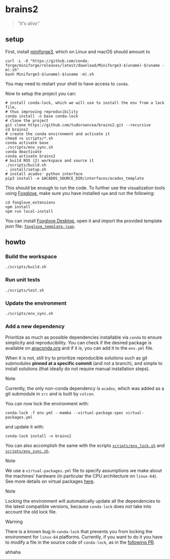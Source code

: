 # brains2

> _"it's alive"_

## setup

First, install [miniforge3](https://github.com/conda-forge/miniforge), which on Linux and macOS should amount to
```shell
curl -L -O "https://github.com/conda-forge/miniforge/releases/latest/download/Miniforge3-$(uname)-$(uname -m).sh"
bash Miniforge3-$(uname)-$(uname -m).sh
```
You may need to restart your shell to have access to `conda`.

Now to setup the project you can:
```shell
# install conda-lock, which we will use to install the env from a lock file,
# thus improving reproducibility
conda install -n base conda-lock
# clone the project
git clone https://github.com/tudoroancea/brains2.git --recursive
cd brains2
# create the conda environment and activate it
chmod +x scripts/*.sh
conda activate base
./scripts/env_sync.sh
conda deactivate
conda activate brains2
# build ROS (2) workspace and source it
./scripts/build.sh
. install/setup.sh
# install acados' python interface
pip3 install -e $ACADOS_SOURCE_DIR/interfaces/acados_template
```

This should be enough to run the code. To further use the visualization tools using [Foxglove](https://foxglove.dev/),
make sure you have installed `npm` and run the following:
```shell
cd foxglove_extensions
npm install
npm run local-install
```
You can install [Foxglove Desktop](https://foxglove.dev/download), open it and import the provided template json file:
[`foxglove_template.json`](foxglove_template.json).

## howto

### Build the workspace
```shell
./scripts/build.sh
```

### Run unit tests
```shell
./scripts/test.sh
```

### Update the environment
```shell
./scripts/env_sync.sh
```

### Add a new dependency

Prioritize as much as possible dependencies installable via `conda` to ensure
simplicity and reproducibility. You can check if the desired package is
available on [anaconda.org](https://anaconda.org/) and if it is, you can add it
to the `env.yml` file.

When it is not, still try to prioritize reproducible solutions such as git submodules
**pinned at a specific commit** (and not a branch), and simple to install solutions
(that ideally do not require manual installation steps).

> [!NOTE]
> Currently, the only non-conda dependency is `acados`, which was added as a git
submodule in `src` and is built by `colcon`.

You can now lock the environment with:
```shell
conda-lock -f env.yml --mamba --virtual-package-spec virtual-packages.yml
```
and update it with:
```shell
conda-lock install -n brains2
```
You can also accomplish the same with the scripts [`scripts/env_lock.sh`](scripts/env_lock.sh)
and [`scripts/env_sync.sh`](scripts/env_sync.sh).

> [!NOTE]
> We use a `virtual-packages.yml` file to specify assumptions we make about the
> machines' hardware (in particular the CPU architecture on `linux-64`). See more
> details on virtual packages [here](https://docs.conda.io/projects/conda/en/stable/user-guide/tasks/manage-virtual.html).

> [!NOTE]
> Locking the environment will automatically update all the dependencies to the
> latest compatible versions, because `conda-lock` does not take into account
> the old lock file.

> [!WARNING]
> There is a known bug in `conda-lock` that prevents you from locking the environment
> for `linux-64` platforms. Currently, if you want to do it you have to modify a file
> in the source code of `conda-lock`, as in the [following PR](https://github.com/conda/conda-lock/pull/776).
>
> ahhaha
